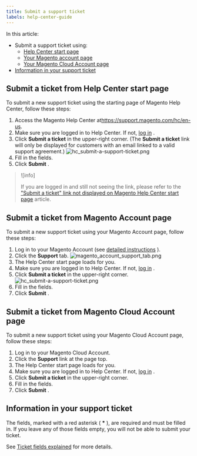 ```yaml
---
title: Submit a support ticket
labels: help-center-guide
---
```


In this article:

* Submit a support ticket using:
    * [Help Center start page](#submit-ticket-help-center-start-page)
    * [Your Magento account page](#submit-ticket-magento-account-page)
    * [Your Magento Cloud Account page](#submit-ticket-magento-cloud-account-page)
* [Information in your support ticket](#info-in-support-ticket)

<h2 id="submit-ticket-help-center-start-page">Submit a ticket from Help Center start page</h2>

To submit a new support ticket using the starting page of Magento Help Center, follow these steps:

1. Access the Magento Help Center at<https://support.magento.com/hc/en-us>.
1. Make sure you are logged in to Help Center. If not, [log in](https://support.magento.com/hc/en-us/articles/360019086851) .
1. Click **Submit a ticket** in the upper-right corner. (The **Submit a ticket** link will only be displayed for customers with an email linked to a valid support agreement.)    ![hc_submit-a-support-ticket.png](assets/hc_submit-a-support-ticket.png)    
1. Fill in the fields.
1. Click **Submit** .

>![info]
>
>If you are logged in and still not seeing the link, please refer to the ["Submit a ticket" link not displayed on Magento Help Center start page](https://support.magento.com/hc/en-us/articles/360020597871--Submit-a-ticket-link-not-displayed-on-Help-Center-start-page) article.

<h2 id="submit-ticket-magento-account-page">Submit a ticket from Magento Account page</h2>

To submit a new support ticket using your Magento Account page, follow these steps:

1. Log in to your Magento Account (see [detailed instructions](http://docs.magento.com/m2/ee/user_guide/magento/magento-account-create.html) ).
1. Click the **Support** tab.    ![magento_account_support_tab.png](assets/magento_account_support_tab.png)    
1. The Help Center start page loads for you.
1. Make sure you are logged in to Help Center. If not, [log in](https://support.magento.com/hc/en-us/articles/360019086851) .
1. Click **Submit a ticket** in the upper-right corner.    ![hc_submit-a-support-ticket.png](assets/hc_submit-a-support-ticket.png)    
1. Fill in the fields.
1. Click **Submit** .

<h2 id="submit-ticket-magento-cloud-account-page">Submit a ticket from Magento Cloud Account page</h2>

To submit a new support ticket using your Magento Cloud Account page, follow these steps:

1. Log in to your Magento Cloud Account.
1. Click the **Support** link at the page top.
1. The Help Center start page loads for you.
1. Make sure you are logged in to Help Center. If not, [log in](https://support.magento.com/hc/en-us/articles/360019086851) .
1. Click **Submit a ticket** in the upper-right corner.
1. Fill in the fields.
1. Click **Submit** .

<h2 id="info-in-support-ticket">Information in your support ticket</h2>

The fields, marked with a red asterisk ( **\*** ), are required and must be filled in. If you leave any of those fields empty, you will not be able to submit your ticket.

See [Ticket fields explained](https://support.magento.com/hc/en-us/articles/360020333832) for more details.